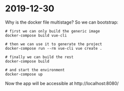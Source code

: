 # 2019-12-30

Why is the docker file multistage? So we can bootstrap:

```
# first we can only build the generic image
docker-compose build vue-cli

# then we can use it to generate the project
docker-compose run --rm vue-cli vue create .

# finally we can build the rest
docker-compose build

# and start the environment
docker-compose up
```

Now the app will be accessible at http://localhost:8080/

